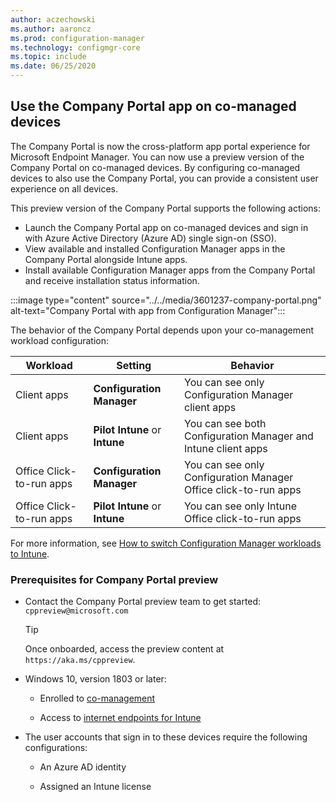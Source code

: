 ```yaml
---
author: aczechowski
ms.author: aaroncz
ms.prod: configuration-manager
ms.technology: configmgr-core
ms.topic: include
ms.date: 06/25/2020
---
```


## <a name="bkmk_portal"></a> Use the Company Portal app on co-managed devices

<!--CMADO-3601237,INADO-4297660-->

The Company Portal is now the cross-platform app portal experience for Microsoft Endpoint Manager. You can now use a preview version of the Company Portal on co-managed devices. By configuring co-managed devices to also use the Company Portal, you can provide a consistent user experience on all devices.

This preview version of the Company Portal supports the following actions:

- Launch the Company Portal app on co-managed devices and sign in with Azure Active Directory (Azure AD) single sign-on (SSO).
- View available and installed Configuration Manager apps in the Company Portal alongside Intune apps.
- Install available Configuration Manager apps from the Company Portal and receive installation status information.

:::image type="content" source="../../media/3601237-company-portal.png" alt-text="Company Portal with app from Configuration Manager":::

The behavior of the Company Portal depends upon your co-management workload configuration:

| Workload | Setting | Behavior |
|----------|---------|----------|
| Client apps | **Configuration Manager** | You can see only Configuration Manager client apps |
| Client apps | **Pilot Intune** or **Intune** | You can see both Configuration Manager and Intune client apps |
| Office Click-to-run apps | **Configuration Manager** | You can see only Configuration Manager Office click-to-run apps |
| Office Click-to-run apps | **Pilot Intune** or **Intune** | You can see only Intune Office click-to-run apps |

For more information, see [How to switch Configuration Manager workloads to Intune](../../../../../comanage/how-to-switch-workloads.md).

### <a name="bkmk_prereq"></a> Prerequisites for Company Portal preview

- Contact the Company Portal preview team to get started: `cppreview@microsoft.com`

    > [!TIP]
    > Once onboarded, access the preview content at `https://aka.ms/cppreview`.

- Windows 10, version 1803 or later:

  - Enrolled to [co-management](../../../../../comanage/how-to-enable.md)

  - Access to [internet endpoints for Intune](../../../../../../intune/fundamentals/intune-endpoints.md)

- The user accounts that sign in to these devices require the following configurations:

  - An Azure AD identity

  - Assigned an Intune license
